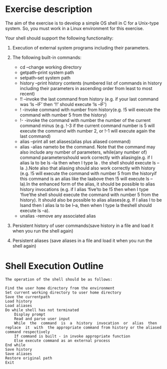 # Exercise description

The aim of the exercise is to develop a simple OS shell in C for a Unix-type system.
So, you must work in a Linux environment for this exercise.

Your shell should support the following functionality:

1. Execution of external system programs including their parameters.

2. The following built-in commands:
    - cd –change working directory
    - getpath–print system path
    - setpath–set system path
    - history –print history contents (numbered list of commands in history including their parameters in ascending order from least to most recent)
    - !! –invoke  the  last  command  from  history  (e.g.  if  your  last  command was ‘ls –lF’ then ‘!!’ should execute ‘ls –lF’)
    - !<no> -invoke command with number <no> from history(e.g. !5 will execute the command with number 5 from the history)
    - !-<no> -invoke  the  command  with  number  the  number  of  the  current command minus <no> (e.g. !-3 if the current command number is 5 will execute the command with number 2, or !-1 will execute again the last command)
    - alias –print all set aliases(alias plus aliased command)
    - alias <name> <command> -alias nameto be the command. Note that the command may  also include any  number of parameters, while(any number  of) command  parametersshould  work  correctly  with  aliasing(e.g. if I alias la to be ls –la then when I type la . the shell should execute ls –la .).Note also that aliasing should also work correctly with history (e.g. !5 will execute the command with number 5 from the historyif this command is an alias like the laabove then !5 will execute ls –la).In the enhanced  form  of  the  alias,  it  should  be  possible  to  alias history invocations (e.g. if I alias ‘five’to be !5 then when I type ‘five’the shell should execute the command with number 5 from the history). It should also be possible to alias aliases(e.g. If I alias l to be lsand then I alias la to be l–a, then when I type la theshell should execute ls –a).
    - unalias<command> -remove any associated alias
    
3. Persistent history of user commands(save history in a file and load it when you run the shell again)

4. Persistent aliases (save aliases in a file and load it when you run the shell again)


# Shell Execution Outline

    The operation of the shell should be as follows:
    
    Find the user home directory from the environment
    Set current working directory to user home directory
    Save the currentpath
    Load history
    Load aliases
    Do while shell has not terminated
        Display prompt
        Read and parse user input
        While  the  command  is  a  history  invocation  or  alias  then  replace  it  with  the appropriate command from history or the aliased command respectively
        If command is built - in invoke appropriate function
        Else execute command as an external process
    End while
    Save history
    Save aliases
    Restore original path
    Exit